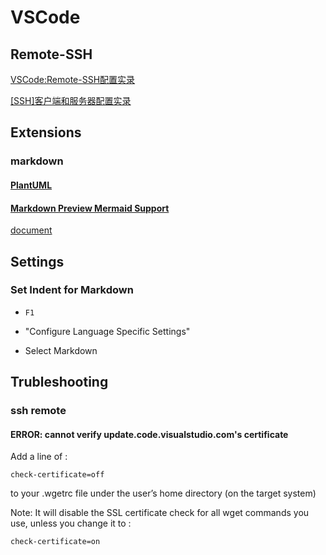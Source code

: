 # VSCode

## Remote-SSH

[VSCode:Remote-SSH配置实录](https://blog.csdn.net/sixdaycoder/article/details/89947893)

[[SSH]客户端和服务器配置实录](https://blog.csdn.net/sixdaycoder/article/details/89850064)

## Extensions

### markdown

#### [PlantUML](https://marketplace.visualstudio.com/items?itemName=jebbs.plantuml)

#### [Markdown Preview Mermaid Support](https://marketplace.visualstudio.com/items?itemName=bierner.markdown-mermaid)

[document](https://mermaid-js.github.io/mermaid/)

## Settings

### Set Indent for Markdown

- `F1`

- "Configure Language Specific Settings"

- Select Markdown

## Trubleshooting

### ssh remote

#### ERROR: cannot verify update.code.visualstudio.com's certificate

Add a line of :

    check-certificate=off

to your .wgetrc file under the user’s home directory (on the target system)

Note: It will disable the SSL certificate check for all wget commands you use, unless you change it to :

    check-certificate=on

